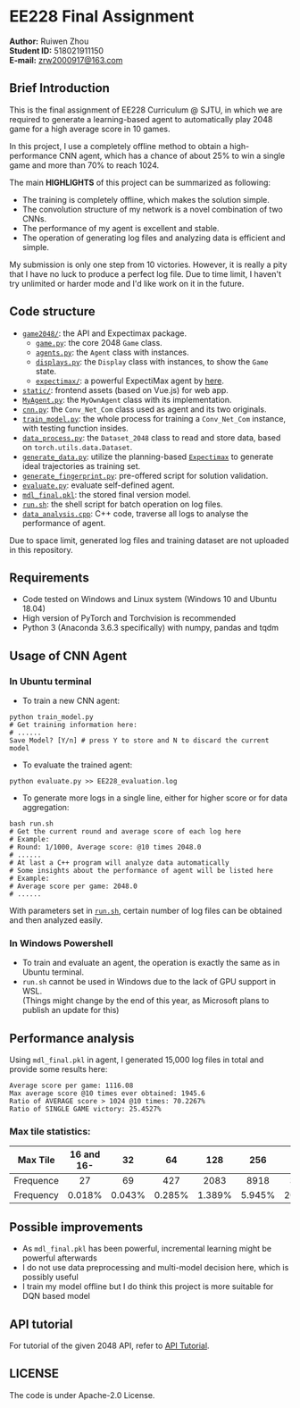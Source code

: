 # EE228 Final Assignment
**Author:** Ruiwen Zhou  
**Student ID:** 518021911150  
**E-mail:** zrw2000917@163.com

## Brief Introduction
This is the final assignment of EE228 Curriculum @ SJTU, in which we are required to generate a learning-based agent to automatically play 2048 game for a high average score in 10 games.  

In this project, I use a completely offline method to obtain a high-performance CNN agent, which has a chance of about 25% to win a single game and more than 70% to reach 1024.  

The main **HIGHLIGHTS** of this project can be summarized as following:
* The training is completely offline, which makes the solution simple.
* The convolution structure of my network is a novel combination of two CNNs.
* The performance of my agent is excellent and stable.
* The operation of generating log files and analyzing data is efficient and simple.

My submission is only one step from 10 victories. However, it is really a pity that I have no luck to produce a perfect log file. Due to time limit, I haven't try unlimited or harder mode and I'd like work on it in the future.

## Code structure
* [`game2048/`](game2048/): the API and Expectimax package.
    * [`game.py`](game2048/game.py): the core 2048 `Game` class.
    * [`agents.py`](game2048/agents.py): the `Agent` class with instances.
    * [`displays.py`](game2048/displays.py): the `Display` class with instances, to show the `Game` state.
    * [`expectimax/`](game2048/expectimax): a powerful ExpectiMax agent by [here](https://github.com/nneonneo/2048-ai).
* [`static/`](static/): frontend assets (based on Vue.js) for web app.
* [`MyAgent.py`](MyAgent.py): the `MyOwnAgent` class with its implementation.
* [`cnn.py`](cnn.py): the `Conv_Net_Com` class used as agent and its two originals.
* [`train_model.py`](train_model.py): the whole process for training a `Conv_Net_Com` instance, with testing function insides.
* [`data_process.py`](data_process.py): the `Dataset_2048` class to read and store data, based on `torch.utils.data.Dataset`.
* [`generate_data.py`](generate_data.py): utilize the planning-based [`Expectimax`](game2048/expectimax) to generate ideal trajectories as training set.
* [`generate_fingerprint.py`](generate_fingerprint.py): pre-offered script for solution validation.
* [`evaluate.py`](evaluate.py): evaluate self-defined agent.
* [`mdl_final.pkl`](https://jbox.sjtu.edu.cn/l/9J3k5q): the stored final version model.
* [`run.sh`](run.sh): the shell script for batch operation on log files.
* [`data_analysis.cpp`](data_analysis.cpp): C++ code, traverse all logs to analyse the performance of agent.  

Due to space limit, generated log files and training dataset are not uploaded in this repository.

## Requirements
* Code tested on Windows and Linux system (Windows 10 and Ubuntu 18.04)
* High version of PyTorch and Torchvision is recommended
* Python 3 (Anaconda 3.6.3 specifically) with numpy, pandas and tqdm

## Usage of CNN Agent
### In Ubuntu terminal
* To train a new CNN agent:
```shell
python train_model.py
# Get training information here:
# ......
Save Model? [Y/n] # press Y to store and N to discard the current model
```
* To evaluate the trained agent:
```shell
python evaluate.py >> EE228_evaluation.log
```
* To generate more logs in a single line, either for higher score or for data aggregation:
```shell
bash run.sh
# Get the current round and average score of each log here
# Example:
# Round: 1/1000, Average score: @10 times 2048.0
# ......
# At last a C++ program will analyze data automatically
# Some insights about the performance of agent will be listed here
# Example:
# Average score per game: 2048.0
# ......
```
With parameters set in [`run.sh`](run.sh), certain number of log files can be obtained and then analyzed easily.

### In Windows Powershell
* To train and evaluate an agent, the operation is exactly the same as in Ubuntu terminal.
* `run.sh` cannot be used in Windows due to the lack of GPU support in WSL.  
(Things might change by the end of this year, as Microsoft plans to publish an update for this)

## Performance analysis
Using `mdl_final.pkl` in agent, I generated 15,000 log files in total and provide some results here:
```text
Average score per game: 1116.08
Max average score @10 times ever obtained: 1945.6
Ratio of AVERAGE score > 1024 @10 times: 70.2267%
Ratio of SINGLE GAME victory: 25.4527%
```
### Max tile statistics:
Max Tile | 16 and 16- | 32 | 64 | 128 | 256 | 512 | 1024 | 2048 | Total
:-:|:-:|:-:|:-:|:-:|:-:|:-:|:-:|:-:|:-:
Frequence | 27 | 69 | 427 | 2083 | 8918 | 31371 | 68926 | 38179 | 150000
Frequency | 0.018% | 0.043% | 0.285% | 1.389% | 5.945% | 20.914% | 45.951% | 25.453% | 100.000%

## Possible improvements
* As `mdl_final.pkl` has been powerful, incremental learning might be powerful afterwards
* I do not use data preprocessing and multi-model decision here, which is possibly useful
* I train my model offline but I do think this project is more suitable for DQN based model

## API tutorial
For tutorial of the given 2048 API, refer to [API Tutorial](https://github.com/duducheng/2048-api/blob/master/README.md).

## LICENSE
The code is under Apache-2.0 License.
